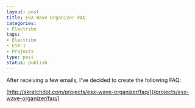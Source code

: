 ```yaml
--- 
layout: post
title: ESX Wave Organizer FAQ
categories:
- Electribe
tags: 
- Electribe
- ESX-1
- Projects
type: post
status: publish
---
```


After receiving a few emails, I've decided to create the following FAQ:  
  
[http://skratchdot.com/projects/esx-wave-organizer/faq/](/projects/esx-wave-organizer/faq/)
